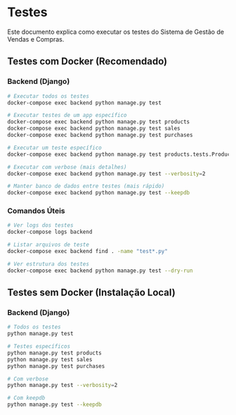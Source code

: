 # Testes

Este documento explica como executar os testes do Sistema de Gestão de Vendas e Compras.

## Testes com Docker (Recomendado)

### Backend (Django)

```bash
# Executar todos os testes
docker-compose exec backend python manage.py test

# Executar testes de um app específico
docker-compose exec backend python manage.py test products
docker-compose exec backend python manage.py test sales
docker-compose exec backend python manage.py test purchases

# Executar um teste específico
docker-compose exec backend python manage.py test products.tests.ProductTestCase.test_create_product

# Executar com verbose (mais detalhes)
docker-compose exec backend python manage.py test --verbosity=2

# Manter banco de dados entre testes (mais rápido)
docker-compose exec backend python manage.py test --keepdb
```

### Comandos Úteis

```bash
# Ver logs dos testes
docker-compose logs backend

# Listar arquivos de teste
docker-compose exec backend find . -name "test*.py"

# Ver estrutura dos testes
docker-compose exec backend python manage.py test --dry-run
```

## Testes sem Docker (Instalação Local)

### Backend (Django)

```bash
# Todos os testes
python manage.py test

# Testes específicos
python manage.py test products
python manage.py test sales
python manage.py test purchases

# Com verbose
python manage.py test --verbosity=2

# Com keepdb
python manage.py test --keepdb
```
